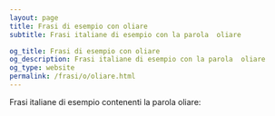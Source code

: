```yaml
---
layout: page
title: Frasi di esempio con oliare 
subtitle: Frasi italiane di esempio con la parola  oliare

og_title: Frasi di esempio con oliare 
og_description: Frasi italiane di esempio con la parola  oliare
og_type: website
permalink: /frasi/o/oliare.html
---
```


Frasi italiane di esempio contenenti la parola oliare:


